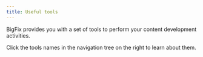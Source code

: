 ```yaml
---
title: Useful tools
---
```


BigFix provides you with a set of tools to perform your content development activities.



Click the tools names in the navigation tree on the right to learn about them.





